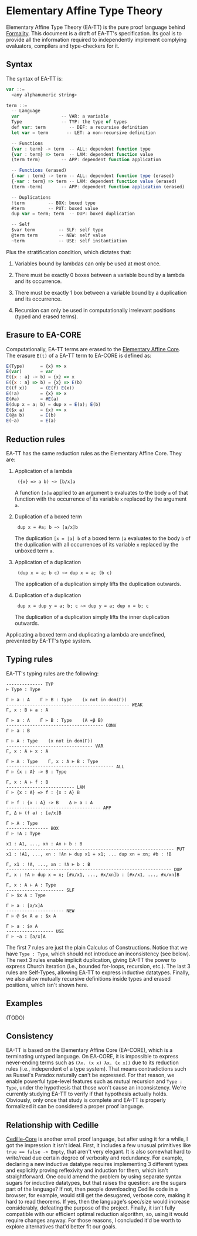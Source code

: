 # Elementary Affine Type Theory

Elementary Affine Type Theory (EA-TT) is the pure proof language behind [Formality](https://github.com/moonad/formality). This document is a draft of EA-TT's specification. Its goal is to provide all the information required to independently implement complying evaluators, compilers and type-checkers for it.

## Syntax

The syntax of EA-TT is:

```javascript
var ::=
  <any alphanumeric string>

term ::=
  -- Language
  var                -- VAR: a variable
  Type               -- TYP: the type of types
  def var: term         -- DEF: a recursive definition
  let var = term       -- LET: a non-recursive definition

  -- Functions
  {var : term} -> term  -- ALL: dependent function type
  {var : term} => term  -- LAM: dependent function value
  (term term)        -- APP: dependent function application

  -- Functions (erased)
  {-var : term} -> term -- ALL: dependent function type (erased)
  {-var : term} => term -- LAM: dependent function value (erased)
  (term -term)       -- APP: dependent function application (erased)

  -- Duplications
  !term         -- BOX: boxed type
  #term         -- PUT: boxed value
  dup var = term; term  -- DUP: boxed duplication

  -- Self
  $var term         -- SLF: self type
  @term term        -- NEW: self value
  ~term             -- USE: self instantiation
```

Plus the stratification condition, which dictates that:

1. Variables bound by lambdas can only be used at most once.

2. There must be exactly 0 boxes between a variable bound by a lambda and its occurrence.

3. There must be exactly 1 box between a variable bound by a duplication and its occurrence.

4. Recursion can only be used in computationally irrelevant positions (typed and erased terms).

## Erasure to EA-CORE

Computationally, EA-TT terms are erased to the [Elementary Affine Core](../EA-Core). The erasure `E(t)` of a EA-TT term to EA-CORE is defined as:

```javascript
E(Type)      = {x} => x
E(var)       = var
E({x : a} -> b) = {x} => x
E({x : a} => b) = {x} => E(b)
E((f x))     = (E(f) E(x))
E(!a)        = {x} => x
E(#a)        = #E(a)
E(dup x = a; b) = dup x = E(a); E(b)
E($x a)      = {x} => x
E(@a b)      = E(b)
E(~a)        = E(a)
```

## Reduction rules

EA-TT has the same reduction rules as the Elementary Affine Core. They are:

1. Application of a lambda

        ({x} => a b) ~> [b/x]a

    A function `[x]a` applied to an argument `b` evaluates to the body `a` of that function with the occurrence of its variable `x` replaced by the argument `a`.

2. Duplication of a boxed term

        dup x = #a; b ~> [a/x]b

    The duplication `[x = |a] b` of a boxed term `|a` evaluates to the body `b` of the duplication with all occurrences of its variable `x` replaced by the unboxed term `a`.

3. Application of a duplication
        
        (dup x = a; b c) ~> dup x = a; (b c)

    The application of a duplication simply lifts the duplication outwards.

4. Duplication of a duplication

        dup x = dup y = a; b; c ~> dup y = a; dup x = b; c

    The duplication of a duplication simply lifts the inner duplication outwards.

Applicating a boxed term and duplicating a lambda are undefined, prevented by EA-TT's type system.

## Typing rules

EA-TT's typing rules are the following:

```
-------------- TYP
⊢ Type : Type

Γ ⊢ a : A    Γ ⊢ B : Type    (x not in dom(Γ))   
----------------------------------------------- WEAK
Γ, x : B ⊢ a : A

Γ ⊢ a : A    Γ ⊢ B : Type    (A =β B)
------------------------------------- CONV
Γ ⊢ a : B

Γ ⊢ A : Type    (x not in dom(Γ))
--------------------------------- VAR
Γ, x : A ⊢ x : A

Γ ⊢ A : Type    Γ, x : A ⊢ B : Type
----------------------------------------- ALL
Γ ⊢ {x : A} -> B : Type

Γ, x : A ⊢ f : B
-------------------------- LAM
Γ ⊢ {x : A} => f : {x : A} B

Γ ⊢ f : {x : A} -> B    Δ ⊢ a : A
------------------------------------ APP
Γ, Δ ⊢ (f a) : [a/x]B

Γ ⊢ A : Type
---------------- BOX
Γ ⊢ !A : Type

x1 : A1, ..., xn : An ⊢ b : B
---------------------------------------------------------------- PUT
x1 : !A1, ..., xn : !An ⊢ dup x1 = x1; ... dup xn = xn; #b : !B

Γ, x1 : !A, ..., xn : !A ⊢ b : B
--------------------------------------------------------------- DUP
Γ, x : !A ⊢ dup x = x; [#x/x1, ..., #x/xn]b : [#x/x1, ..., #x/xn]B

Γ, x : A ⊢ A : Type
---------------------- SLF
Γ ⊢ $x A : Type

Γ ⊢ a : [a/x]A
---------------------- NEW
Γ ⊢ @ $x A a : $x A

Γ ⊢ a : $x A
------------------ USE
Γ ⊢ ~a : [a/x]A
```


The first 7 rules are just the plain Calculus of Constructions. Notice that we have `Type : Type`, which should not introduce an inconsistency (see below). The next 3 rules enable implicit duplication, giving EA-TT the power to express Church iteration (i.e., bounded for-loops, recursion, etc.). The last 3 rules are Self-Types, allowing EA-TT to express inductive datatypes. Finally, we also allow mutually recursive definitions inside types and erased positions, which isn't shown here.

## Examples

(TODO)

## Consistency

EA-TT is based on the Elementary Affine Core (EA-CORE), which is a terminating untyped language. On EA-CORE, it is impossible to express never-ending terms such as `(λx. (x x) λx. (x x))` due to its reduction rules (i.e., independent of a type system). That means contradictions such as Russel's Paradox naturally can't be expressed. For that reason, we enable powerful type-level features such as mutual recursion and `Type : Type`, under the hypothesis that those won't cause an inconsistency. We're currently studying EA-TT to verify if that hypothesis actually holds. Obviously, only once that study is complete and EA-TT is properly formalized it can be considered a proper proof language.

## Relationship with Cedille

[Cedille-Core](https://github.com/maiavictor/cedille-core) is another small proof language, but after using it for a while, I got the impression it isn't ideal. First, it includes a few unusual primitives like `true == false -> Empty`, that aren't very elegant. It is also somewhat hard to write/read due certain degree of verbosity and redundancy. For example, declaring a new inductive datatype requires implementing 3 different types and explicitly proving reflexivity and induction for them, which isn't straightforward. One could amend the problem by using separate syntax sugars for inductive datatypes, but that raises the question: are the sugars part of the language? If not, then people downloading Cedille code in a browser, for example, would still get the desugared, verbose core, making it hard to read theorems. If yes, then the language's spec/size would increase considerably, defeating the purpose of the project. Finally, it isn't fully compatible with our efficient optimal reduction algorithm, so, using it would require changes anyway. For those reasons, I concluded it'd be worth to explore alternatives that'd better fit our goals.
